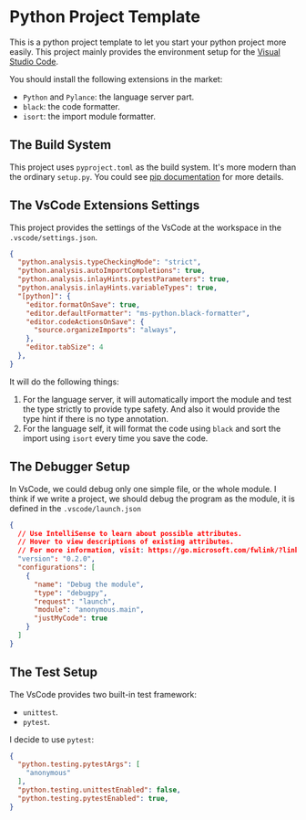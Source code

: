 # Python Project Template

This is a python project template to let you start your python project more easily. This
project mainly provides the environment setup for the [Visual Studio Code](https://code.visualstudio.com/).

You should install the following extensions in the market:

+ `Python` and `Pylance`: the language server part.
+ `black`: the code formatter.
+ `isort`: the import module formatter.

## The Build System

This project uses `pyproject.toml` as the build system. It's more modern than the ordinary `setup.py`.
You could see [pip documentation](https://pip.pypa.io/en/stable/reference/build-system/pyproject-toml/)
for more details.

## The VsCode Extensions Settings

This project provides the settings of the VsCode at the workspace in the `.vscode/settings.json`.

```json
{
  "python.analysis.typeCheckingMode": "strict",
  "python.analysis.autoImportCompletions": true,
  "python.analysis.inlayHints.pytestParameters": true,
  "python.analysis.inlayHints.variableTypes": true,
  "[python]": {
    "editor.formatOnSave": true,
    "editor.defaultFormatter": "ms-python.black-formatter",
    "editor.codeActionsOnSave": {
      "source.organizeImports": "always",
    },
    "editor.tabSize": 4
  },
}
```

It will do the following things:

1. For the language server, it will automatically import the module and test the type
strictly to provide type safety. And also it would provide the type hint if there is
no type annotation.
2. For the language self, it will format the code using `black` and sort
the import using `isort` every time you save the code.

## The Debugger Setup

In VsCode, we could debug only one simple file, or the whole module. I think if we write
a project, we should debug the program as the module, it is defined in the `.vscode/launch.json`

```json
{
  // Use IntelliSense to learn about possible attributes.
  // Hover to view descriptions of existing attributes.
  // For more information, visit: https://go.microsoft.com/fwlink/?linkid=830387
  "version": "0.2.0",
  "configurations": [
    {
      "name": "Debug the module",
      "type": "debugpy",
      "request": "launch",
      "module": "anonymous.main",
      "justMyCode": true
    }
  ]
}
```

## The Test Setup

The VsCode provides two built-in test framework:

+ `unittest`.
+ `pytest`.

I decide to use `pytest`:

```json
{
  "python.testing.pytestArgs": [
    "anonymous"
  ],
  "python.testing.unittestEnabled": false,
  "python.testing.pytestEnabled": true,
}
```

